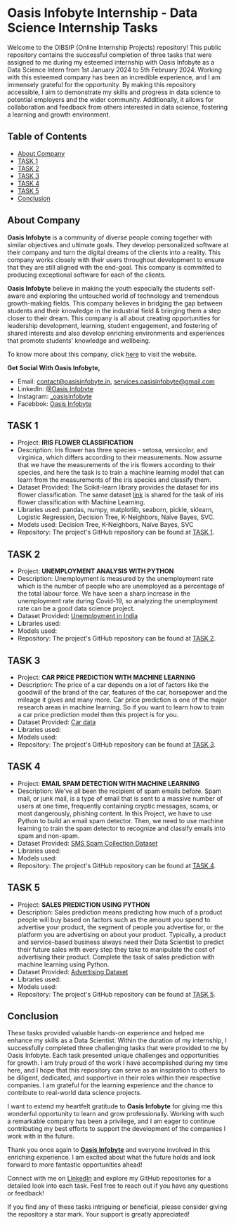 # Oasis Infobyte Internship - Data Science Internship Tasks

Welcome to the OIBSIP (Online Internship Projects) repository! This public repository contains the successful completion of three tasks that were assigned to me during my esteemed internship with Oasis Infobyte as a Data Science Intern from 1st January 2024 to 5th February 2024. Working with this esteemed company has been an incredible experience, and I am immensely grateful for the opportunity. By making this repository accessible, I aim to demonstrate my skills and progress in data science to potential employers and the wider community. Additionally, it allows for collaboration and feedback from others interested in data science, fostering a learning and growth environment.

## Table of Contents

- [About Company](#about-company)
- [TASK 1](#task-1)
- [TASK 2](#task-2)
- [TASK 3](#task-3)
- [TASK 4](#task-4)
- [TASK 5](#task-5)
- [Conclusion](#conclusion)

## About Company

**Oasis Infobyte** is a community of diverse people coming together with similar objectives and ultimate goals. They develop personalized software at their company and turn the digital dreams of the clients into a reality. This company works closely with their users throughout development to ensure that they are still aligned with the end-goal. This company is committed to producing exceptional software for each of the clients.

**Oasis Infobyte** believe in making the youth especially the students self-aware and exploring the untouched world of technology and tremendous growth-making fields. This company believes in bridging the gap between students and their knowledge in the industrial field & bringing them a step closer to their dream. This company is all about creating opportunities for leadership development, learning, student engagement, and fostering of shared interests and also develop enriching environments and experiences that promote students' knowledge and wellbeing.

To know more about this company, click [here](https://oasisinfobyte.com/) to visit the website. 

**Get Social With Oasis Infobyte,** 
- Email: [contact@oasisinfobyte.in](mailto:contact@oasisinfobyte.in), [services.oasisinfobyte@gmail.com](mailto:services.oasisinfobyte@gmail.com)
- LinkedIn: [@Oasis Infobyte](https://www.linkedin.com/company/oasis-infobyte/mycompany/)
- Instagram: [_oasisinfobyte](https://www.instagram.com/oasisinfobyte/)
- Facebbok: [Oasis Infobyte](https://www.facebook.com/people/Oasis-Infobyte/100077689264614/?ref=page_internal)

## TASK 1

- Project: **IRIS FLOWER CLASSIFICATION**
- Description: Iris flower has three species - setosa, versicolor, and virginica, which differs according to their measurements. Now assume that we have the measurements of the iris flowers according to their species, and here the task is to train a machine learning model that can learn from the measurements of the iris species and classify them. 
- Dataset Provided: The Scikit-learn library provides the dataset for iris flower classification. The same dataset [link](https://www.kaggle.com/datasets/saurabh00007/iriscsv) is shared for the task of iris flower classification with Machine Learning.
- Libraries used: pandas, numpy, matplotlib, seaborn, pickle, sklearn, Logistic Regression, Decision Tree, K-Neighbors, Naïve Bayes, SVC.
- Models used: Decision Tree, K-Neighbors, Naïve Bayes, SVC
- Repository: The project's GitHub repository can be found at [TASK 1]().

## TASK 2

- Project: **UNEMPLOYMENT ANALYSIS WITH PYTHON**
- Description: Unemployment is measured by the unemployment rate which is the number of people who are unemployed as a percentage of the total labour force. We have seen a sharp increase in the unemployment rate during Covid-19, so analyzing the unemployment rate can be a good data science project. 
- Dataset Provided: [Unemployment in India](https://www.kaggle.com/datasets/gokulrajkmv/unemployment-in-india)
- Libraries used: 
- Models used:   
- Repository: The project's GitHub repository can be found at [TASK 2]().

## TASK 3

- Project: **CAR PRICE PREDICTION WITH MACHINE LEARNING**
- Description: The price of a car depends on a lot of factors like the goodwill of the brand of the car, features of the car, horsepower and the mileage it gives and many more. Car price prediction is one of the major research areas in machine learning. So if you want to learn how to train a car price prediction model then this project is for you.
- Dataset Provided: [Car data](https://www.kaggle.com/datasets/vijayaadithyanvg/car-price-predictionused-cars)
- Libraries used: 
- Models used:   
- Repository: The project's GitHub repository can be found at [TASK 3]().
 
## TASK 4

- Project: **EMAIL SPAM DETECTION WITH MACHINE LEARNING**
- Description: We’ve all been the recipient of spam emails before. Spam mail, or junk mail, is a type of email that is sent to a massive number of users at one time, frequently containing cryptic messages, scams, or most dangerously, phishing content. In this Project, we have to use Python to build an email spam detector. Then, we need to use machine learning to train the spam detector to recognize and classify emails into spam and non-spam. 
- Dataset Provided: [SMS Spam Collection Dataset](https://www.kaggle.com/datasets/uciml/sms-spam-collection-dataset)
- Libraries used: 
- Models used:   
- Repository: The project's GitHub repository can be found at [TASK 4]().
 
## TASK 5

- Project: **SALES PREDICTION USING PYTHON**
- Description: Sales prediction means predicting how much of a product people will buy based on factors such as the amount you spend to advertise your product, the segment of people you advertise for, or the platform you are advertising on about your product. Typically, a product and service-based business always need their Data Scientist to predict their future sales with every step they take to manipulate the cost of advertising their product. Complete the task of sales prediction with machine learning using Python.
- Dataset Provided: [Advertising Dataset](https://www.kaggle.com/datasets/bumba5341/advertisingcsv)
- Libraries used: 
- Models used: 
- Repository: The project's GitHub repository can be found at [TASK 5]().
  
## Conclusion

These tasks provided valuable hands-on experience and helped me enhance my skills as a Data Scientist. Within the duration of my internship, I successfully completed three challenging tasks that were provided to me by Oasis Infobyte. Each task presented unique challenges and opportunities for growth. I am truly proud of the work I have accomplished during my time here, and I hope that this repository can serve as an inspiration to others to be diligent, dedicated, and supportive in their roles within their respective companies. I am grateful for the learning experience and the chance to contribute to real-world data science projects. 

I want to extend my heartfelt gratitude to **Oasis Infobyte** for giving me this wonderful opportunity to learn and grow professionally. Working with such a remarkable company has been a privilege, and I am eager to continue contributing my best efforts to support the development of the companies I work with in the future. 

Thank you once again to [**Oasis Infobyte**](https://www.linkedin.com/company/oasis-infobyte/mycompany/) and everyone involved in this enriching experience. I am excited about what the future holds and look forward to more fantastic opportunities ahead!

Connect with me on [LinkedIn](https://www.linkedin.com/in/bindu-madhuri-kadiyala-79a55718a/) and explore my GitHub repositories for a detailed look into each task. Feel free to reach out if you have any questions or feedback!

If you find any of these tasks intriguing or beneficial, please consider giving the repository a star mark. Your support is greatly appreciated!
